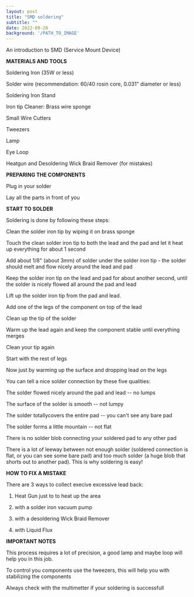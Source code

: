 ```yaml
---
layout: post
title: "SMD soldering"
subtitle: ""
date: 2022-09-28
background: '/PATH_TO_IMAGE'
---
```

An introduction to SMD (Service Mount Device)

**MATERIALS AND TOOLS**

Soldering Iron (35W or less)

Solder wire (recommendation: 60/40 rosin core, 0.031" diameter or less)

Soldering Iron Stand 

Iron tip Cleaner: Brass wire sponge

Small Wire Cutters

Tweezers 

Lamp 

Eye Loop

Heatgun and Desoldering Wick Braid Remover (for mistakes)

**PREPARING THE COMPONENTS**

Plug in your solder 

Lay all the parts in front of you

**START TO SOLDER**

Soldering is done by following these steps:

Clean the solder iron tip by wiping it on brass sponge

Touch the clean solder iron tip to both the lead and the pad and let it heat up everything for about 1 second

Add about 1/8" (about 3mm) of solder under the solder iron tip - the solder should melt and flow nicely around the lead and pad

Keep the solder iron tip on the lead and pad for about another second, until the solder is nicely flowed all around the pad and lead

Lift up the solder iron tip from the pad and lead.

Add one of the legs of the component on top of the lead

Clean up the tip of the solder

Warm up the lead again and keep the component stable until everything merges

Clean your tip again

Start with the rest of legs

Now just by warming up the surface and dropping lead on the legs

You can tell a nice solder connection by these five qualities:

The solder flowed nicely around the pad and lead -- no lumps

The surface of the solder is smooth -- not lumpy

The solder totallycovers the entire pad -- you can't see any bare pad

The solder forms a little mountain -- not flat

There is no solder blob connecting your soldered pad to any other pad

There is a lot of leeway between not enough solder (soldered 
connection is flat, or you can see some bare pad) and too much solder (a huge blob that shorts out to another pad). This is why soldering is easy!

**HOW TO FIX A MISTAKE**

There are 3 ways to collect execive excessive lead back:

1) Heat Gun just to to heat up the area

2) with a solder iron vacuum pump

3) with a desoldering Wick Braid Remover

4) with Liquid Flux

**IMPORTANT NOTES**

This process requires a lot of precision, a good lamp and maybe loop will help you in this job.

To control you components use the tweezers, this will help you with stabilizing the components

Always check with the multimetter if your soldering is successfull


